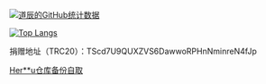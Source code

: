 [![道辰的GitHub统计数据](https://github-readme-stats.vercel.app/api?username=DaoChen6&locale=cn&show_icons=true&count_private=true&bg_color=45,191970,B0C4DE&icon_color=6495ED&title_color=6495ED)](https://github.com/DaoChen6)

[![Top Langs](https://github-readme-stats.vercel.app/api/top-langs/?username=DaoChen6&layout=compact&locale=cn&show_icons=true&count_private=true&bg_color=45,191970,B0C4DE&title_color=6495ED)](https://github.com/DaoChen6)

捐赠地址（TRC20）：TScd7U9QUXZVS6DawwoRPHnNminreN4fJp

[Her**u仓库备份自取](https://t.me/iflugp/14941)
